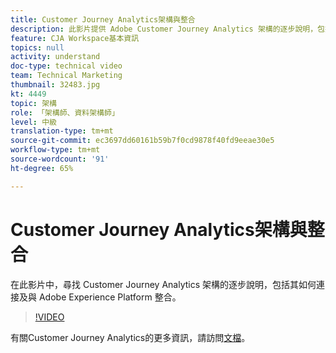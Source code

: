 ```yaml
---
title: Customer Journey Analytics架構與整合
description: 此影片提供 Adobe Customer Journey Analytics 架構的逐步說明，包括如何連結及整合 Adobe Experience Platform。
feature: CJA Workspace基本資訊
topics: null
activity: understand
doc-type: technical video
team: Technical Marketing
thumbnail: 32483.jpg
kt: 4449
topic: 架構
role: 「架構師、資料架構師」
level: 中級
translation-type: tm+mt
source-git-commit: ec3697dd60161b59b7f0cd9878f40fd9eeae30e5
workflow-type: tm+mt
source-wordcount: '91'
ht-degree: 65%

---
```



# Customer Journey Analytics架構與整合

在此影片中，尋找 Customer Journey Analytics 架構的逐步說明，包括其如何連接及與 Adobe Experience Platform 整合。

>[!VIDEO](https://video.tv.adobe.com/v/32483/?quality=12)

有關Customer Journey Analytics的更多資訊，請訪問[文檔](https://docs.adobe.com/content/help/zh-Hant/analytics-platform/using/cja-landing.html)。
